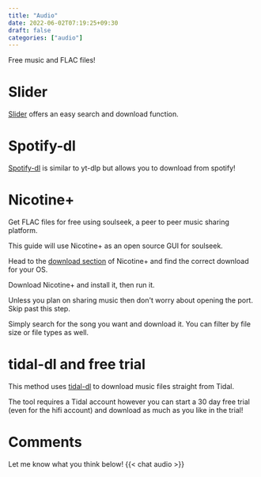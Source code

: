 ```yaml
---
title: "Audio"
date: 2022-06-02T07:19:25+09:30
draft: false
categories: ["audio"]
---
```


Free music and FLAC files!

# Slider
[Slider](https://slider.kz/) offers an easy search and download function.

# Spotify-dl
[Spotify-dl](https://github.com/SathyaBhat/spotify-dl) is similar to yt-dlp but allows you to download from spotify!


# Nicotine+
Get FLAC files for free using soulseek, a peer to peer music sharing platform.

This guide will use Nicotine+ as an open source GUI for soulseek.

Head to the [download section](https://nicotine-plus.org/doc/DOWNLOADS.html) of Nicotine+ and find the correct download for your OS.

Download Nicotine+ and install it, then run it.

Unless you plan on sharing music then don't worry about opening the port. Skip past this step.


Simply search for the song you want and download it. You can filter by file size or file types as well.

# tidal-dl and free trial
This method uses [tidal-dl](https://github.com/yaronzz/Tidal-Media-Downloader-PRO) to download music files straight from Tidal. 

The tool requires a Tidal account however you can start a 30 day free trial (even for the hifi account) and download as much as you like in the trial!

# Comments
Let me know what you think below!
{{< chat audio >}}